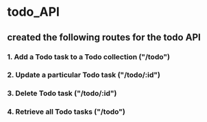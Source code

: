 # todo_API

## created the following routes for the todo API

### 1. Add a Todo task to a Todo collection   ("/todo")
### 2. Update a particular Todo task           ("/todo/:id")
### 3. Delete Todo task                         ("/todo/:id")
### 4. Retrieve all Todo tasks                   ("/todo")
